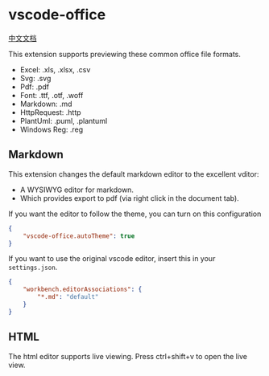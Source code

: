 # vscode-office

[中文文档](README-CN.md)

This extension supports previewing these common office file formats.

- Excel: .xls, .xlsx, .csv
- Svg: .svg
- Pdf: .pdf
- Font: .ttf, .otf, .woff
- Markdown: .md
- HttpRequest: .http
- PlantUml: .puml, .plantuml
- Windows Reg: .reg

## Markdown

This extension changes the default markdown editor to the excellent vditor:

- A WYSIWYG editor for markdown.
- Which provides export to pdf (via right click in the document tab).

If you want the editor to follow the theme, you can turn on this configuration

```json
{
    "vscode-office.autoTheme": true
}
```

If you want to use the original vscode editor, insert this in your `settings.json`.

```json
{
    "workbench.editorAssociations": {
        "*.md": "default"
    }
}
```

## HTML

The html editor supports live viewing.   Press ctrl+shift+v to open the live view.
